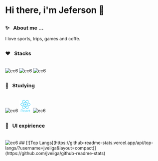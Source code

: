 # Hi there, i'm Jeferson 👋

##
### ✨⠀About me ... 

I love sports, trips, games and coffe.
##
### ♥️⠀Stacks<br/><br/>
  <img src="https://cdn.pixabay.com/photo/2017/08/05/11/16/logo-2582748_960_720.png" alt="ec6" width="40" height="40" max-width="100%"> <img      src="https://cdn.pixabay.com/photo/2017/08/05/11/16/logo-2582747_1280.png" alt="ec6" width="40" height="40" max-width="100%"> <img  src="https://upload.wikimedia.org/wikipedia/commons/thumb/9/99/Unofficial_JavaScript_logo_2.svg/1200px-Unofficial_JavaScript_logo_2.svg.png" alt="ec6" width="40"    height="40" max-width="100%">
##
### 🧠⠀Studying</br></br>
  <img src="https://miro.medium.com/max/638/1*GCjELZsA3fvQPf4mWsZbAw.png" alt="ec6" width="40" height="40" max-width="100%"> <img     src="https://raw.githubusercontent.com/devicons/devicon/master/icons/react/react-original-wordmark.svg" alt="ec6" width="40" height="40" max-width="100%"> <img   src="https://decodenatura.com/static/fb8aa1bb70c9925ce1ae22dc2711b343/nextjs-logo.png" alt="ec6" width="40" height="40" max-width="100%">
##
### 📐⠀UI expirience</br><br/>
  <img  src="https://camo.githubusercontent.com/ed93c2b000a76ceaad1503e7eb9356591b885227e82a36a005b9d3498b303ba5/68747470733a2f2f7777772e766563746f726c6f676f2e7a6f6e652f6c6f676f732f6669676d612f6669676d612d69636f6e2e737667" alt="ec6" width="40" height="40" max-width="100%">
 ##
[![Top Langs](https://github-readme-stats.vercel.app/api/top-langs/?username=jveiiga&layout=compact)](https://github.com/jveiiga/github-readme-stats)








